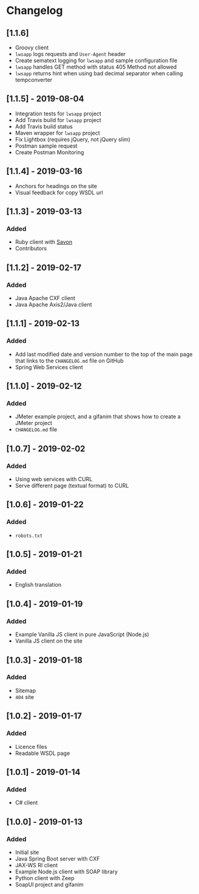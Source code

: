 # Changelog

## [1.1.6]

- Groovy client
- `lwsapp` logs requests and `User-Agent` header
- Create sematext logging for `lwsapp` and sample configuration file
- `lwsapp` handles GET method with status 405 Method not allowed
- `lwsapp` returns hint when using bad decimal separator when calling tempconverter

## [1.1.5] - 2019-08-04

- Integration tests for `lwsapp` project
- Add Travis build for `lwsapp` project
- Add Travis build status
- Maven wrapper for `lwsapp` project
- Fix Lightbox (requires jQuery, not jQuery slim)
- Postman sample request
- Create Postman Monitoring

## [1.1.4] - 2019-03-16

- Anchors for headings on the site
- Visual feedback for copy WSDL url

## [1.1.3] - 2019-03-13

### Added

- Ruby client with [Savon](https://github.com/savonrb/savon)
- Contributors

## [1.1.2] - 2019-02-17

### Added

- Java Apache CXF client
- Java Apache Axis2/Java client

## [1.1.1] - 2019-02-13

### Added

- Add last modified date and version number to the top of the main page that links to the `CHANGELOG.md` file on GitHub
- Spring Web Services client

## [1.1.0] - 2019-02-12

### Added

- JMeter example project, and a gifanim that shows how to create a JMeter project
- `CHANGELOG.md` file

## [1.0.7] - 2019-02-02

### Added

- Using web services with CURL
- Serve different page (textual format) to CURL

## [1.0.6] - 2019-01-22

### Added

- `robots.txt`

## [1.0.5] - 2019-01-21

### Added

- English translation

## [1.0.4] - 2019-01-19

### Added

- Example Vanilla JS client in pure JavaScript (Node.js)
- Vanilla JS client on the site

## [1.0.3] - 2019-01-18

### Added

- Sitemap
- `404` site

## [1.0.2] - 2019-01-17

### Added

- Licence files
- Readable WSDL page

## [1.0.1] - 2019-01-14

### Added

- C# client

## [1.0.0] - 2019-01-13

### Added

- Initial site
- Java Spring Boot server with CXF
- JAX-WS RI client
- Example Node.js client with SOAP library
- Python client with Zeep
- SoapUI project and gifanim


